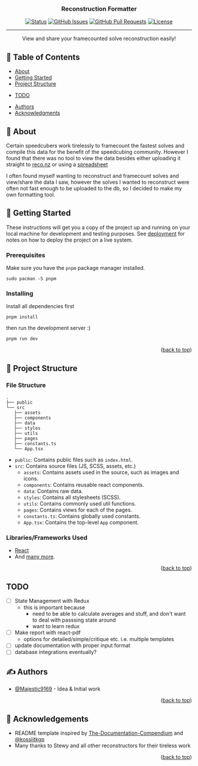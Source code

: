<!-- <p align="center"> -->
<!--   <a href="" rel="noopener"> -->
<!--  <img width=200px height=200px src="https://i.imgur.com/6wj0hh6.jpg" alt="Project logo"></a> -->
<!-- </p> -->

<h3 align="center">Reconstruction Formatter</h3>

<div align="center">

  [![Status](https://img.shields.io/badge/status-active-success.svg)]() 
  [![GitHub Issues](https://img.shields.io/github/issues/Majestic9169/reconstruction-formatter.svg)](https://github.com/Majestic9169/reconstruction-formatter/issues)
  [![GitHub Pull Requests](https://img.shields.io/github/issues-pr/Majestic9169/reconstruction-formatter.svg)](https://github.com/Majestic9169/reconstruction-formatter/pulls)
  [![License](https://img.shields.io/badge/license-MIT-blue.svg)](/LICENSE)

</div>

---

<p align="center"> 
    View and share your framecounted solve reconstruction easily!
    <br> 
</p>

## 📝 Table of Contents
- [About](#about)
- [Getting Started](#getting_started)
- [Project Structure](#getting_started)
<!-- - [Deployment](#deployment) -->
<!-- - [Usage](#usage) -->
<!-- - [Built Using](#built_using) -->
- [TODO](../TODO.md)
<!-- - [Contributing](../CONTRIBUTING.md) -->
- [Authors](#authors)
- [Acknowledgments](#acknowledgement)

## 🧐 About <a name = "about"></a>
Certain speedcubers work tirelessly to framecount the fastest solves and compile
this data for the benefit of the speedcubing community. However I found that
there was no tool to view the data besides either uploading it straight to [reco.nz](https://reco.nz/solve/index)
or using a [spreadsheet](https://docs.google.com/spreadsheets/d/1pcjfR9wVz-_-oHm6vI88px4bRUT6ajEYanEVUSzt6cY/edit?gid=1709714197#gid=1709714197)

I often found myself wanting to reconstruct and framecount solves and view/share
the data I saw, however the solves I wanted to reconstruct were often not fast enough
to be uploaded to the db, so I decided to make my own formatting tool.

## 🏁 Getting Started <a name = "getting_started"></a>
These instructions will get you a copy of the project up and running on your local machine for development and testing purposes. See [deployment](#deployment) for notes on how to deploy the project on a live system.

### Prerequisites
Make sure you have the `pnpm` package manager installed. 

```
sudo pacman -S pnpm
```

### Installing
Install all dependencies first

```
pnpm install
```

then run the development server :)

```
pnpm run dev
```

<!-- End with an example of getting some data out of the system or using it for a little demo. -->
<p align="right">(<a href="#top">back to top</a>)</p>

<!-- ## 🔧 Running the tests <a name = "tests"></a> -->
<!-- Explain how to run the automated tests for this system. -->
<!---->
<!-- ### Break down into end to end tests -->
<!-- Explain what these tests test and why -->
<!---->
<!-- ``` -->
<!-- Give an example -->
<!-- ``` -->
<!---->
<!-- ### And coding style tests -->
<!-- Explain what these tests test and why -->
<!---->
<!-- ``` -->
<!-- Give an example -->
<!-- ``` -->
<!---->
<!-- ## 🎈 Usage <a name="usage"></a> -->
<!-- Add notes about how to use the system. -->
<!---->
<!-- ## 🚀 Deployment <a name = "deployment"></a> -->
<!-- Add additional notes about how to deploy this on a live system. -->
<!---->
<!-- ## ⛏️ Built Using <a name = "built_using"></a> -->
<!-- - [MongoDB](https://www.mongodb.com/) - Database -->
<!-- - [Express](https://expressjs.com/) - Server Framework -->
<!-- - [VueJs](https://vuejs.org/) - Web Framework -->
<!-- - [NodeJs](https://nodejs.org/en/) - Server Environment -->

## 🏁 Project Structure <a name = "project_structure"></a>

### File Structure

```
.
├── public
└── src
   ├── assets
   ├── components
   ├── data
   ├── styles
   ├── utils
   ├── pages
   ├── constants.ts
   └── App.tsx
```

- `public`: Contains public files such as `index.html`.
- `src`: Contains source files (JS, SCSS, assets, etc.)
  - `assets`: Contains assets used in the source, such as images and icons.
  - `components`: Contains reusable react components.
  - `data`: Contains raw data.
  - `styles`: Contains all stylesheets (SCSS).
  - `utils`: Contains commonly used util functions.
  - `pages`: Contains views for each of the pages.
  - `constants.ts`: Contains globally used constants.
  - `App.tsx`: Contains the top-level `App` component.

### Libraries/Frameworks Used

- [React](https://reactjs.dev)
- And [many more](./package.json).
<p align="right">(<a href="#top">back to top</a>)</p>

## TODO

- [ ] State Management with Redux
  - this is important because
    - need to be able to calculate averages and stuff, and don't want to deal with 
      passsing state around
    - want to learn redux
- [ ] Make report with react-pdf
  - options for detailed/simple/critique etc. i.e. multiple templates
- [ ] update documentation with proper input format
- [ ] database integrations eventually?

## ✍️ Authors <a name = "authors"></a>
- [@Majestic9169](https://github.com/Majestic9169) - Idea & Initial work

<!-- See also the list of [contributors](https://github.com/kylelobo/The-Documentation-Compendium/contributors) who participated in this project. -->
<p align="right">(<a href="#top">back to top</a>)</p>

## 🎉 Acknowledgements <a name = "acknowledgement"></a>
- README template inspired by [The-Documentation-Compendium](https://github.com/race2infinity/The-Documentation-Compendium/blob/master/en/README_TEMPLATES/Standard.md)
and [@kossiitkgp](https://github.com/kossiitkgp/KWoC-Frontend/blob/truth-redefined-again/README.md)
- Many thanks to Stewy and all other reconstructors for their tireless work
<!-- - References -->
<p align="right">(<a href="#top">back to top</a>)</p>

